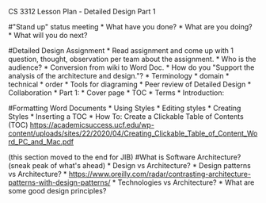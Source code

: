 CS 3312 Lesson Plan - Detailed Design Part 1

#"Stand up" status meeting
    * What have you done?
    * What are you doing?
    * What will you do next?

#Detailed Design Assignment
    * Read assignment and come up with 1 question, thought, observation per team about the assignment.
    * Who is the audience?
    * Conversion from wiki to Word Doc.
    * How do you "Support the analysis of the architecture and design."?
    * Terminology
        * domain
        * technical
        * order
    * Tools for diagraming
    * Peer review of Detailed Design
    * Collaboration
    * Part 1:
        * Cover page
        * TOC
        * Terms
        * Introduction:

#Formatting Word Documents
    * Using Styles
    * Editing styles
    * Creating Styles
    * Inserting a TOC
    * How To: Create a Clickable Table of Contents (TOC) https://academicsuccess.ucf.edu/wp-content/uploads/sites/22/2020/04/Creating_Clickable_Table_of_Content_Word_PC_and_Mac.pdf

(this section moved to the end for JIB)
#What is Software Architecture? (sneak peak of what's ahead)
    * Design vs Architecture?
    * Design patterns vs Architecture?
    * https://www.oreilly.com/radar/contrasting-architecture-patterns-with-design-patterns/
    * Technologies vs Architecture?
    * What are some good design principles?
